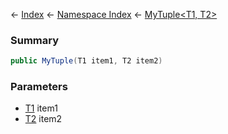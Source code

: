 ← [Index](Api-Index) ← [Namespace Index](Namespace-Index) ← [MyTuple<T1, T2>](VRage.MyTuple`2)

### Summary

```csharp
public MyTuple(T1 item1, T2 item2)
```

### Parameters

* [T1]() item1
* [T2]() item2
